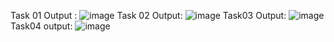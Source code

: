 Task 01 Output :
![image](https://github.com/NaveedShk/Object-Oriented-Programming/assets/142867585/406a1178-8914-4aa2-b739-4c02ea7140ac)
Task 02 Output:
![image](https://github.com/NaveedShk/Object-Oriented-Programming/assets/142867585/1ab98785-71c3-4508-97b0-3db7fb8e7a40)
Task03 Output:
![image](https://github.com/NaveedShk/Object-Oriented-Programming/assets/142867585/d30af619-81f7-4a78-8707-a089448cbfbc)
Task04 output:
![image](https://github.com/NaveedShk/Object-Oriented-Programming/assets/142867585/4ca4756a-017e-4604-84c4-4c5ed1807396)




